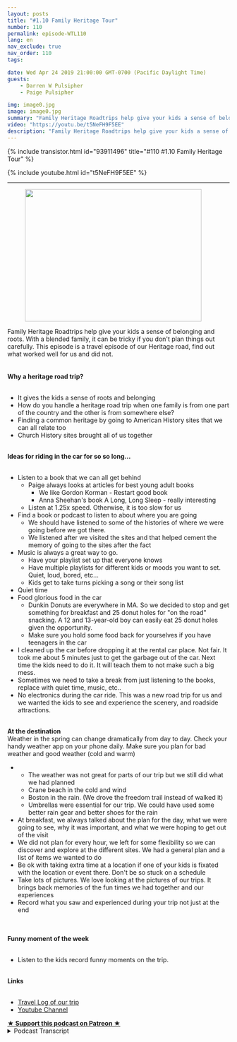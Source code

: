 ```yaml
---
layout: posts
title: "#1.10 Family Heritage Tour"
number: 110
permalink: episode-WTL110
lang: en
nav_exclude: true
nav_order: 110
tags:

date: Wed Apr 24 2019 21:00:00 GMT-0700 (Pacific Daylight Time)
guests:
    - Darren W Pulsipher
    - Paige Pulsipher

img: image0.jpg
image: image0.jpg
summary: "Family Heritage Roadtrips help give your kids a sense of belonging and roots. With a blended family, it can be tricky if you don't plan things out carefully. This episode is a travel episode of our Heritage road, find out what worked well for us and did not."
video: "https://youtu.be/t5NeFH9F5EE"
description: "Family Heritage Roadtrips help give your kids a sense of belonging and roots. With a blended family, it can be tricky if you don't plan things out carefully. This episode is a travel episode of our Heritage road, find out what worked well for us and did not."
---
```


<div>
{% include transistor.html id="93911496" title="#110 #1.10 Family Heritage Tour" %}

{% include youtube.html id="t5NeFH9F5EE" %}
</div>

---

<html><head></head><body><div><figure data-trix-attachment="{&quot;contentType&quot;:&quot;image&quot;,&quot;height&quot;:300,&quot;url&quot;:&quot;https://lh3.googleusercontent.com/-lPQEMUuxH5I/XMEZMRaAHzI/AAAAAAABVmk/XZK6DuN83KMHeaT3mX3OE-dcyYVOgDnngCK8BGAs/s400/2019-04-24.jpg&quot;,&quot;width&quot;:400}" data-trix-content-type="image" class="attachment attachment--preview"><img src="./image0.jpg" width="400" height="300"><figcaption class="attachment__caption"></figcaption></figure></div><div>Family Heritage Roadtrips help give your kids a sense of belonging and roots. With a blended family, it can be tricky if you don't plan things out carefully. This episode is a travel episode of our Heritage road, find out what worked well for us and did not.</div><div><br></div><div><strong><br>Why a heritage road trip?<br></strong><br></div><ul><li>It gives the kids a sense of roots and belonging&nbsp;</li><li>How do you handle a heritage road trip when one family is from one part of the country and the other is from somewhere else?</li><li>Finding a common heritage by going to American History sites that we can all relate too</li><li>Church History sites brought all of us together</li></ul><div><strong><br>Ideas for riding in the car for so so long...<br></strong><br></div><ul><li>Listen to a book that we can all get behind<ul><li>Paige always looks at articles for best young adult books<ul><li>We like Gordon Korman - Restart good book</li><li>Anna Sheehan's book A Long, Long Sleep - really interesting</li></ul></li><li>Listen at 1.25x speed. Otherwise, it is too slow for us</li></ul></li><li>Find a book or podcast to listen to about where you are going<ul><li>We should have listened to some of the histories of where we were going before we got there.&nbsp;</li><li>We listened after we visited the sites and that helped cement the memory of going to the sites after the fact</li></ul></li><li>Music is always a great way to go.<ul><li>Have your playlist set up that everyone knows</li><li>Have multiple playlists for different kids or moods you want to set. Quiet, loud, bored, etc...</li><li>Kids get to take turns picking a song or their song list</li></ul></li><li>Quiet time</li><li>Food glorious food in the car<ul><li>Dunkin Donuts are everywhere in MA. So we decided to stop and get something for breakfast and 25 donut holes for "on the road" snacking. A 12 and 13-year-old boy can easily eat 25 donut holes given the opportunity.</li><li>Make sure you hold some food back for yourselves if you have teenagers in the car</li></ul></li><li>I cleaned up the car before dropping it at the rental car place. Not fair. It took me about 5 minutes just to get the garbage out of the car. Next time the kids need to do it. It will teach them to not make such a big mess.</li><li>Sometimes we need to take a break from just listening to the books, replace with quiet time, music, etc..</li><li>No electronics during the car ride. This was a new road trip for us and we wanted the kids to see and experience the scenery, and roadside attractions.</li></ul><div><strong><br>At the destination</strong></div><div>Weather in the spring can change dramatically from day to day. Check your handy weather app on your phone daily. Make sure you plan for bad weather and good weather (cold and warm)</div><ul><li><ul><li>The weather was not great for parts of our trip but we still did what we had planned</li><li>Crane beach in the cold and wind</li><li>Boston in the rain. (We drove the freedom trail instead of walked it)</li><li>Umbrellas were essential for our trip. We could have used some better rain gear and better shoes for the rain</li></ul></li><li>At breakfast, we always talked about the plan for the day, what we were going to see, why it was important, and what we were hoping to get out of the visit</li><li>We did not plan for every hour, we left for some flexibility so we can discover and explore at the different sites. We had a general plan and a list of items we wanted to do</li><li>Be ok with taking extra time at a location if one of your kids is fixated with the location or event there. Don't be so stuck on a schedule</li><li>Take lots of pictures. We love looking at the pictures of our trips. It brings back memories of the fun times we had together and our experiences</li><li>Record what you saw and experienced during your trip not just at the end</li></ul><div><br></div><div><strong><br>Funny moment of the week<br></strong><br></div><ul><li>Listen to the kids record funny moments on the trip.</li></ul><div><strong><br>Links<br></strong><br></div><ul><li><a href="https://www.wheresthelemonade.org/2019/04/heritage-trip-travel-log.html">Travel Log of our trip</a></li><li><a href="https://www.youtube.com/channel/UCnBegxekBptVVfIIyO2WRzQ/featured?view_as=subscriber">Youtube Channel</a></li></ul>
<strong>
  <a href="https://www.patreon.com/wheresthelemonade" target="_donate" rel="payment" title="★ Support this podcast on Patreon ★">★ Support this podcast on Patreon ★</a>
</strong></body></html>

<details>
<summary> Podcast Transcript </summary>

<p></p>

</details>
